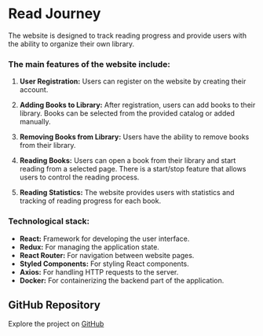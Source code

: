 # Read Journey

The website is designed to track reading progress and provide users with the ability to organize their own library.

### The main features of the website include:

1. **User Registration:** Users can register on the website by creating their account.

2. **Adding Books to Library:** After registration, users can add books to their library. Books can be selected from the provided catalog or added manually.

3. **Removing Books from Library:** Users have the ability to remove books from their library.

4. **Reading Books:** Users can open a book from their library and start reading from a selected page. There is a start/stop feature that allows users to control the reading process.

5. **Reading Statistics:** The website provides users with statistics and tracking of reading progress for each book.

### Technological stack:

- **React:** Framework for developing the user interface.
- **Redux:** For managing the application state.
- **React Router:** For navigation between website pages.
- **Styled Components:** For styling React components.
- **Axios:** For handling HTTP requests to the server.
- **Docker:** For containerizing the backend part of the application.

## GitHub Repository

Explore the project on [GitHub](https://zhihare.github.io/readjourney)

